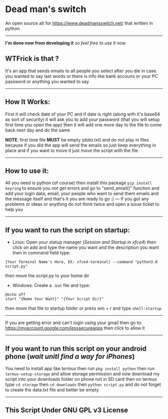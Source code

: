 # Dead man's switch
An open source alt for https://www.deadmansswitch.net/ that written in python
___
**I'm done now from developing it** *so feel free to use it now*
## WTFrick is that ?
It's an app that sends emails to all people you select after you die in case you wanted to say last words or there is info like bank accouns or your PC password or anything you wanted to say
___
## How It Works:
First it will check date of your PC and if date is right (along with it's base64 as sort of security) it will ask you to add your password (that you will setup first time you open the app) then it will add one more day to the file to come back next day and do the same

**NOTE**: first time file **MUST** be empty (*data.txt*) and do not play in files because if you did the app will send the emails so just keep everything in place and if you want to move it just move the script with the file
___
## How to use it:
All you need is python (of course) then install this package `pip install keyring` to ensure you not get errors and go to "send_email()" function and add your login data, email, your people who want to send them emails and the message itself and that's it you are ready to go :) — if you got any problems or ideas or anything do not think twice and open a issue ticket to help you
___
## If you want to run the script on startup:

* Linux: Open your statup manager (*Session and Startup in xfce4*) then click on add and type the name you want and the description you want then in command field type:
```
{Your Terminal Name's Here, EX: xfce4-terminal} --command "python3.8 script.py"
```
then move the script.py to your home dir


* Windows: Create a `.bat` file and type:
```
@echo off
start "{Name Your Want}" "{Your Script Dir}"
```
then move that file to startup folder or press win + r and type `shell:startup`
___
If you are getting error and can't login using your gmail then go to: https://myaccount.google.com/lesssecureapps then click to allow it
___
## If you want to run this script on your android phone (*wait unitl find a way for iPhones*) 
You need to install app like *termux* then run `pkg install python` then run `termux-setup-storage` and allow storage permission and now download my script into your downloads folder on phone not in SD card then on termux type `cd storage` then `cd downloads` then `python script.py` and do not forget to create the data.txt file and better be empty
___
## This Script Under GNU GPL v3 License
